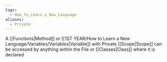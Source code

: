 ```yaml
---
tags:
  - How_to_Learn_a_New_Language
aliases:
  - Private
---
```

A [[Functions|Method]] or [[1ST YEAR/How to Learn a New Language/Variables/Variables|Variable]] with Private [[Scope|Scope]] can be accessed by anything within the File or [[Classes|Class]] where it is declared